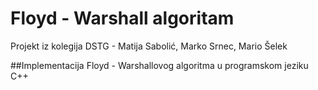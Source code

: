 # Floyd - Warshall algoritam
Projekt iz kolegija DSTG - Matija Sabolić, Marko Srnec, Mario Šelek

##Implementacija Floyd - Warshallovog algoritma u programskom jeziku C++
